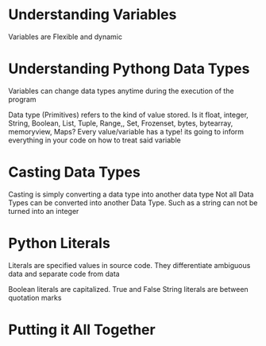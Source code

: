 # Understanding Variables
Variables are Flexible and dynamic

# Understanding Pythong Data Types

Variables can change data types anytime during the execution of the program

Data type (Primitives) refers to the kind of value stored. Is it float, integer, String, Boolean, List, Tuple, Range,, Set, Frozenset, bytes, bytearray, memoryview, Maps?
Every value/variable has a type! its going to inform everything in your code on how to treat said variable

# Casting Data Types
 
Casting is simply converting a data type into another data type
Not all Data Types can be converted into another Data Type. Such as a string can not be turned into an integer

# Python Literals

Literals are specified values in source code. They differentiate ambiguous data and separate code from data

Boolean literals are capitalized. True and False
String literals are between quotation marks

# Putting it All Together

